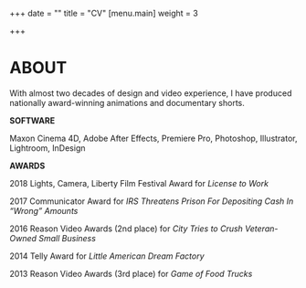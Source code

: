 +++
date = ""
title = "CV"
[menu.main]
weight = 3

+++
# ABOUT

With almost two decades of design and video experience, I have produced nationally award-winning animations and documentary shorts.

**SOFTWARE**

Maxon Cinema 4D, Adobe After Effects, Premiere Pro, Photoshop, Illustrator, Lightroom, InDesign

**AWARDS**

2018 Lights, Camera, Liberty Film Festival Award for _License to Work_

2017 Communicator Award for _IRS Threatens Prison For Depositing Cash In “Wrong” Amounts_

2016 Reason Video Awards (2nd place) for _City Tries to Crush Veteran-Owned Small Business_

2014 Telly Award for _Little American Dream Factory_

2013 Reason Video Awards (3rd place) for _Game of Food Trucks_